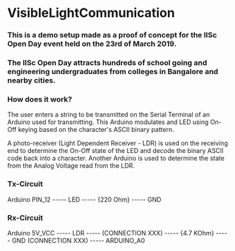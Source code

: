 # VisibleLightCommunication

### This is a demo setup made as a proof of concept for the IISc Open Day event held on the 23rd of March 2019.
### The IISc Open Day attracts hundreds of school going and engineering undergraduates from colleges in Bangalore and nearby cities.

### How does it work?
The user enters a string to be transmitted on the Serial Terminal of an Arduino used for transmitting.
This Arduino modulates and LED using On-Off keying based on the character's ASCII binary pattern.

A photo-receiver (Light Dependent Receiver - LDR) is used on the receiving end to determine the On-Off state of the LED and decode the binary ASCII code back into a character. Another Arduino is used to determine the state from the Analog Voltage read from the LDR.

### Tx-Circuit
Arduino PIN_12 ----- LED ----- {220 Ohm} ----- GND

### Rx-Circuit
Arduino 5V_VCC ----- LDR ----- (CONNECTION XXX) ----- {4.7 KOhm} ----- GND
(CONNECTION XXX) ----- ARDUINO_A0

